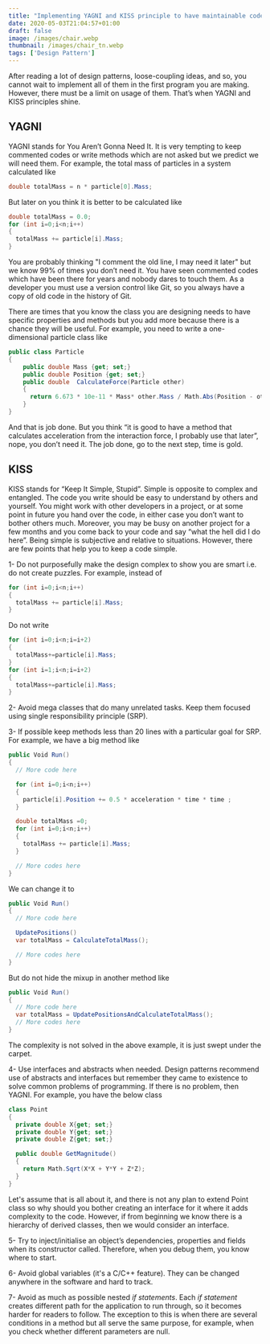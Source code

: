 ```yaml
---
title: "Implementing YAGNI and KISS principle to have maintainable code"
date: 2020-05-03T21:04:57+01:00
draft: false
image: /images/chair.webp
thumbnail: /images/chair_tn.webp
tags: ['Design Pattern']
---
```


After reading a lot of design patterns, loose-coupling ideas, and so, you cannot wait to implement all of them in the first program you are making. However, there must be a limit on usage of them. That’s when YAGNI and KISS principles shine.

## YAGNI

YAGNI stands for You Aren’t Gonna Need It. It is very tempting to keep commented codes or write methods which are not asked but we predict we will need them. For example, the total mass of particles in a system calculated like  

```c#
double totalMass = n * particle[0].Mass;
```
But later on you think it is better to be calculated like

```c#
double totalMass = 0.0;
for (int i=0;i<n;i++)
{
  totalMass += particle[i].Mass;
}
```

You are probably thinking "I comment the old line, I may need it later" but we know 99%  of times you don’t need it. You have seen commented codes which have been there for years and nobody dares to touch them. As a developer you must use a version control like Git, so you always have a copy of old code in the history of Git.  

There are times that you know the class you are designing needs to have specific properties and methods but you add more because there is a chance they will be useful. For example, you need to write a one-dimensional particle class like

```c#
public class Particle
{
    public double Mass {get; set;}
    public double Position {get; set;}
    public double  CalculateForce(Particle other)
    {
      return 6.673 * 10e-11 * Mass* other.Mass / Math.Abs(Position - other.Position);
    }
}
```

And that is job done. But you think “it is good to have a method that calculates acceleration from the interaction force, I probably use that later”, nope, you don’t need it. The job done, go to the next step, time is gold.

## KISS

KISS stands for “Keep It Simple, Stupid”. Simple is opposite to complex and entangled. The code you write should be easy to understand by others and yourself. You might work with other developers in a project, or at some point in future you hand over the code, in either case you don’t want to bother others much. Moreover, you may be busy on another project for a few months and you come back to your code and say “what the hell did I do here”. Being simple is subjective and relative to situations. However, there are few points that help you to keep a code simple.

1-	Do not purposefully make the design complex to show you are smart i.e. do not create puzzles. For example, instead of

```c#
for (int i=0;i<n;i++)
{
  totalMass += particle[i].Mass;
}
```

Do not write

```c#
for (int i=0;i<n;i=i+2)
{
  totalMass+=particle[i].Mass;
}
for (int i=1;i<n;i=i+2)
{
  totalMass+=particle[i].Mass;
}
```

2-	Avoid mega classes that do many unrelated tasks. Keep them focused using single responsibility principle (SRP).

3-	If possible keep methods less than 20 lines with a particular goal for SRP. For example, we have a big method like

```c#
public Void Run()
{
  // More code here

  for (int i=0;i<n;i++)
  {
    particle[i].Position += 0.5 * acceleration * time * time ;
  }

  double totalMass =0;
  for (int i=0;i<n;i++)
  {
    totalMass += particle[i].Mass;
  }

  // More codes here
}
```

We can change it to

```c#
public Void Run()
{
  // More code here

  UpdatePositions()
  var totalMass = CalculateTotalMass();

  // More codes here
}
```

But do not hide the mixup in another method like

```c#
public Void Run()
{
  // More code here
  var totalMass = UpdatePositionsAndCalculateTotalMass();
  // More codes here
}
```

The complexity is not solved in the above example, it is just swept under the carpet.

4-	Use interfaces and abstracts when needed. Design patterns recommend use of abstracts and interfaces but remember they came to existence to solve common problems of programming. If there is no problem, then YAGNI. For example, you have the below class

```c#
class Point
{
  private double X{get; set;}
  private double Y{get; set;}
  private double Z{get; set;}

  public double GetMagnitude()
  {
  	return Math.Sqrt(X*X + Y*Y + Z*Z);
  }
}
```

Let's assume that is all about it, and there is not any plan to extend Point class so why should you bother creating an interface for it where it adds complexity to the code. However, if from beginning we know there is a hierarchy of derived classes, then we would consider an interface.

5-	Try to inject/initialise an object’s dependencies, properties and fields when its constructor called.  Therefore, when you debug them, you know where to start.

6-	Avoid global variables (it's a C/C++ feature). They can be changed anywhere in the software and hard to track.

7-	Avoid as much as possible nested *if statements*. Each *if statement* creates different path for the application to run through, so it becomes harder for readers to follow. The exception to this is when there are several conditions in a method but all serve the same purpose, for example, when you check whether different parameters are null.
